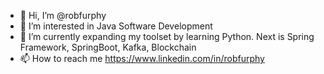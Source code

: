 - 👋 Hi, I’m @robfurphy
- 👀 I’m interested in Java Software Development
- 🌱 I’m currently expanding my toolset by learning Python. Next is Spring Framework, SpringBoot, Kafka, Blockchain
- 📫 How to reach me https://www.linkedin.com/in/robfurphy

<!---
robfurphy/robfurphy is a ✨ special ✨ repository because its `README.md` (this file) appears on your GitHub profile.
You can click the Preview link to take a look at your changes.
--->
